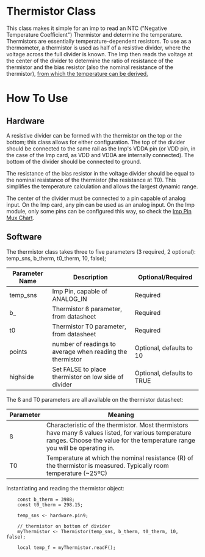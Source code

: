 # Thermistor Class
This class makes it simple for an imp to read an NTC ("Negative Temperature Coefficient") Thermistor and determine the temperature. Thermistors are essentially temperature-dependent resistors. To use as a thermometer, a thermistor is used as half of a resistive divider, where the voltage across the full divider is known. The Imp then reads the voltage at the center of the divider to determine the ratio of resistance of the thermistor and the bias resistor (also the nominal resistance of the thermistor), [from which the temperature can be derived.](http://en.wikipedia.org/wiki/Thermistor) 


# How To Use

## Hardware
A resistive divider can be formed with the thermistor on the top or the bottom; this class allows for either configuration. The top of the divider should be connected to the same rail as the Imp's VDDA pin (or VDD pin, in the case of the Imp card, as VDD and VDDA are internally connected). The bottom of the divider should be connected to ground.

The resistance of the bias resistor in the voltage divider should be equal to the nominal resistance of the thermistor (the resistance at T0).  This simplifies the temperature calculation and allows the largest dynamic range.

The center of the divider must be connected to a pin capable of analog input. On the Imp card, any pin can be used as an analog input. On the Imp module, only some pins can be configured this way, so check the [Imp Pin Mux Chart](http://electricimp.com/docs/hardware/imp/pinmux/).

## Software
The thermistor class takes three to five parameters (3 required, 2 optional):
temp_sns, b_therm, t0_therm, 10, false);

| Parameter Name | Description | Optional/Required |
|----------------|-------------|-------------------|
| temp_sns | Imp Pin, capable of ANALOG_IN | Required |
| b_ | Thermistor ß parameter, from datasheet | Required |
| t0 | Thermistor T0 parameter, from datasheet | Required |
| points | number of readings to average when reading the thermistor | Optional, defaults to 10 |
| highside | Set FALSE to place thermistor on low side of divider | Optional, defaults to TRUE |

The ß and T0 parameters are all available on the thermistor datasheet:

| Parameter | Meaning |
|-----------|---------|
| ß | Characteristic of the thermistor. Most thermistors have many ß values listed, for various temperature ranges. Choose the value for the temperature range you will be operating in. |
| T0 | Temperature at which the nominal resistance (R) of the thermistor is measured. Typically room temperature (~25ºC) |

Instantiating and reading the thermistor object:

```
	const b_therm = 3988;
	const t0_therm = 298.15;

	temp_sns <- hardware.pin9;
	
	// thermistor on bottom of divider
	myThermistor <- Thermistor(temp_sns, b_therm, t0_therm, 10, false);
	
	local temp_f = myThermistor.readF();
```

